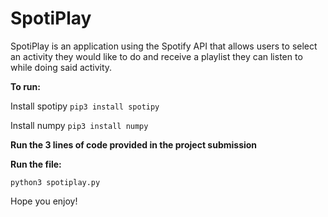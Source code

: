 # SpotiPlay

SpotiPlay is an application using the Spotify API that allows users to select an activity they would like to do and receive a playlist they can listen to while doing said activity. 

**To run:**

Install spotipy
```pip3 install spotipy```

Install numpy
```pip3 install numpy```

**Run the 3 lines of code provided in the project submission**


**Run the file:**

```python3 spotiplay.py```



Hope you enjoy!
